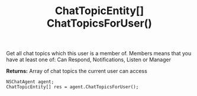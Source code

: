 ﻿---
uid: crmscript_ref_NSChatAgent_ChatTopicsForUser
title: ChatTopicEntity[] ChatTopicsForUser()
intellisense: NSChatAgent.ChatTopicsForUser
keywords: NSChatAgent, ChatTopicsForUser
so.topic: reference
---

Get all chat topics which this user is a member of. Members means that you have at least one of: Can Respond, Notifications, Listen or Manager


**Returns:** Array of chat topics the current user can access

```crmscript
NSChatAgent agent;
ChatTopicEntity[] res = agent.ChatTopicsForUser();
```

